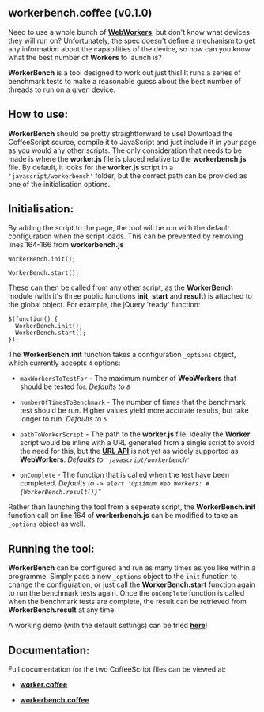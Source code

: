 ## workerbench.coffee (v0.1.0)

Need to use a whole bunch of [**WebWorkers**](http://www.whatwg.org/specs/web-apps/current-work/multipage/workers.html), but don't know what devices they will run on? Unfortunately, the spec doesn't define a mechanism to get any information about the capabilities of the device, so how can you know what the best number of **Workers** to launch is?

**WorkerBench** is a tool designed to work out just this! It runs a series of benchmark tests to make a reasonable guess about the best number of threads to run on a given device.

## How to use:

**WorkerBench** should be pretty straightforward to use! Download the CoffeeScript source, compile it to JavaScript and just include it in your page as you would any other scripts. 
The only consideration that needs to be made is where the **worker.js** file is placed relative to the **workerbench.js** file.
By default, it looks for the **worker.js** script in a `'javascript/workerbench'` folder, but the correct path can be provided as one of the initialisation options.

## Initialisation:

By adding the script to the page, the tool will be run with the default configuration when the script loads. This can be prevented by removing lines 164-166 from **workerbench.js**

    WorkerBench.init();

    WorkerBench.start();
    
These can then be called from any other script, as the **WorkerBench** module (with it's three public functions **init**, **start** and **result**) is attached to the global object. For example, the jQuery 'ready' function:

    $(function() {
      WorkerBench.init();
      WorkerBench.start();
    });
    
The **WorkerBench.init** function takes a configuration `_options` object, which currently accepts `4` options:

* `maxWorkersToTestFor` - The maximum number of **WebWorkers** that should be tested for. *Defaults to `8`*

* `numberOfTimesToBenchmark` - The number of times that the benchmark test should be run. Higher values yield more accurate results, but take longer to run. *Defaults to `5`*

* `pathToWorkerScript` - The path to the **worker.js** file. Ideally the **Worker** script would be inline with a URL generated from a single script to avoid the need for this, but the [**URL API**](https://developer.mozilla.org/en-US/docs/DOM/window.URL.createObjectURL) is not yet as widely supported as **WebWorkers**. *Defaults to `'javascript/workerbench'`*

* `onComplete` - The function that is called when the test have been completed. *Defaults to `-> alert "Optimum Web Workers: #{WorkerBench.result()}`"*

Rather than launching the tool from a seperate script, the **WorkerBench.init** function call on line 164 of **workerbench.js** can be modified to take an `_options` object as well.

## Running the tool:

**WorkerBench** can be configured and run as many times as you like within a programme. Simply pass a new `_options` object to the `init` function to change the configuration, or just call the **WorkerBench.start** function again to run the benchmark tests again.
Once the `onComplete` function is called when the benchmark tests are complete, the result can be retrieved from **WorkerBench.result** at any time.

A working demo (with the default settings) can be tried [**here**](http://phenomnomnominal.github.com/workerbench)!

## Documentation:

Full documentation for the two CoffeeScript files can be viewed at:

* [**worker.coffee**](http://phenomnomnominal.github.com/docs/worker.html)

* [**workerbench.coffee**](http://phenomnomnominal.github.com/docs/workerbench.html)
